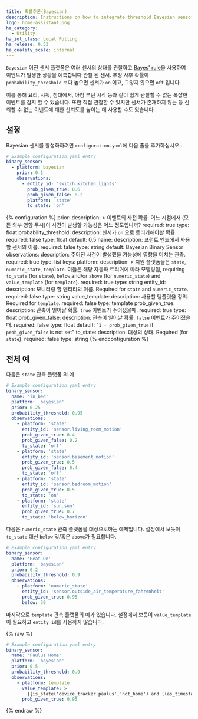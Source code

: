 ```yaml
---
title: 확률추론(Bayesian)
description: Instructions on how to integrate threshold Bayesian sensors into Home Assistant.
logo: home-assistant.png
ha_category:
  - Utility
ha_iot_class: Local Polling
ha_release: 0.53
ha_quality_scale: internal
---
```


`Bayesian` 이진 센서 플랫폼은 여러 센서의 상태를 관찰하고 [Bayes' rule](https://en.wikipedia.org/wiki/Bayes%27_theorem)을 사용하여 이벤트가 발생한 상황을 예측합니다 관찰 된 센서. 추정 사후 확률이 `probability_threshold` 보다 높으면 센서가 `on` 이고, 그렇지 않으면 `off` 입니다.

이를 통해 요리, 샤워, 침대에서, 아침 루틴 시작 등과 같이 쉽게 관찰할 수 없는 복잡한 이벤트를 감지 할 수 있습니다. 또한 직접 관찰할 수 있지만 센서가 존재하지 않는 등 신뢰할 수 없는 이벤트에 대한 신뢰도를 높이는 데 사용할 수도 있습니다.

## 설정 

Bayesian 센서를 활성화하려면 `configuration.yaml`에 다음 줄을 추가하십시오 :

```yaml
# Example configuration.yaml entry
binary_sensor:
  - platform: bayesian
    prior: 0.1
    observations:
      - entity_id: 'switch.kitchen_lights'
        prob_given_true: 0.6
        prob_given_false: 0.2
        platform: 'state'
        to_state: 'on'
```

{% configuration %}
prior:
  description: >
    이벤트의 사전 확률.
    어느 시점에서 (모든 외부 영향 무시)이 사건이 발생할 가능성은 어느 정도입니까?
  required: true
  type: float
probability_threshold:
  description: 센서가 `on` 으로 트리거해야할 확률.
  required: false
  type: float
  default: 0.5
name:
  description: 프런트 엔드에서 사용할 센서의 이름.
  required: false
  type: string
  default: Bayesian Binary Sensor
observations:
  description: 주어진 사건이 발생했을 가능성에 영향을 미치는 관측.
  required: true
  type: list
  keys:
    platform:
      description: >
        지원 플랫폼들은 `state`, `numeric_state`, `template`.
        이들은 해당 자동화 트리거에 따라 모델링됨,
        requiring `to_state` (for `state`), `below` and/or `above` (for `numeric_state`) and `value_template` (for `template`).
      required: true
      type: string
    entity_id:
      description: 모니터링 할 엔티티의 이름. Required for `state` and `numeric_state`.
      required: false
      type: string
    value_template:
      description: 사용할 템플릿을 정의. Required for `template`.
      required: false
      type: template
    prob_given_true:
      description: 관측이 일어날 확률. `true` 이벤트가 주어졌을때.
      required: true
      type: float
    prob_given_false:
      description: 관측이 일어날 확률. `false` 이벤트가 주어졌을때.
      required: false
      type: float
      default: "`1 - prob_given_true` if `prob_given_false` is not set"
    to_state:
      description: 대상의 상태. Required (for `state`).
      required: false
      type: string
{% endconfiguration %}

## 전체 예

다음은 `state` 관측 플랫폼 의 예

```yaml
# Example configuration.yaml entry
binary_sensor:
  name: 'in_bed'
  platform: 'bayesian'
  prior: 0.25
  probability_threshold: 0.95
  observations:
    - platform: 'state'
      entity_id: 'sensor.living_room_motion'
      prob_given_true: 0.4
      prob_given_false: 0.2
      to_state: 'off'
    - platform: 'state'
      entity_id: 'sensor.basement_motion'
      prob_given_true: 0.5
      prob_given_false: 0.4
      to_state: 'off'
    - platform: 'state'
      entity_id: 'sensor.bedroom_motion'
      prob_given_true: 0.5
      to_state: 'on'
    - platform: 'state'
      entity_id: 'sun.sun'
      prob_given_true: 0.7
      to_state: 'below_horizon'
```

다음은 `numeric_state` 관측 플랫폼을 대상으로하는 예제입니다.
설정에서 보듯이 `to_state` 대신 `below` 및/혹은 `above`가 필요합니다.

```yaml
# Example configuration.yaml entry
binary_sensor:
  name: 'Heat On'
  platform: 'bayesian'
  prior: 0.2
  probability_threshold: 0.9
  observations:
    - platform: 'numeric_state'
      entity_id: 'sensor.outside_air_temperature_fahrenheit'
      prob_given_true: 0.95
      below: 50
```

마지막으로 `template` 관측 플랫폼의 예가 있습니다.
설정에서 보듯이 `value_template`이 필요하고 `entity_id`를 사용하지 않습니다.

{% raw %}
```yaml
# Example configuration.yaml entry
binary_sensor:
  name: 'Paulus Home'
  platform: 'bayesian'
  prior: 0.5
  probability_threshold: 0.9
  observations:
    - platform: template
      value_template: >
        {{is_state('device_tracker.paulus','not_home') and ((as_timestamp(now()) - as_timestamp(states.device_tracker.paulus.last_changed)) > 300)}}
      prob_given_true: 0.95
```
{% endraw %}
